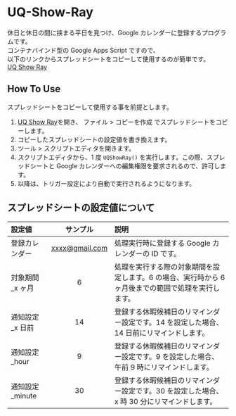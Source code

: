 # UQ-Show-Ray

休日と休日の間に挟まる平日を見つけ、Google カレンダーに登録するプログラムです。  
コンテナバインド型の Google Apps Script ですので、  
以下のリンクからスプレッドシートをコピーして使用するのが簡単です。  
[UQ Show Ray](https://docs.google.com/spreadsheets/d/1EkURxni8GGe1sfkq1kwJ2V1TJmreZP4CHez9iuolHYM/edit?usp=sharing 'UQ Show Ray')

## How To Use

スプレッドシートをコピーして使用する事を前提とします。

1. [UQ Show Ray](https://docs.google.com/spreadsheets/d/1EkURxni8GGe1sfkq1kwJ2V1TJmreZP4CHez9iuolHYM/edit?usp=sharing 'UQ Show Ray')を開き、 ファイル > コピーを作成 でスプレッドシートをコピーします。
2. コピーしたスプレッドシートの設定値を書き換えます。
3. ツール > スクリプトエディタを開きます。
4. スクリプトエディタから、1 度 `UQShowRay()` を実行します。この際、スプレッドシートと Google カレンダーへの編集権限を要求されるので、許可します。
5. 以降は、トリガー設定により自動で実行されるようになります。

## スプレッドシートの設定値について

| 設定値           |    サンプル    | 説明                                                                                                |
| :--------------- | :------------: | :-------------------------------------------------------------------------------------------------- |
| 登録カレンダー   | xxxx@gmail.com | 処理実行時に登録する Google カレンダーの ID です。                                                  |
| 対象期間\_x ヶ月 |       6        | 処理を実行する際の対象期間を設定します。6 の場合、実行時から 6 ヶ月後までの範囲で処理を実行します。 |
| 通知設定\_x 日前 |       14       | 登録する休暇候補日のリマインダー設定です。14 を設定した場合、14 日前にリマインドします。            |
| 通知設定\_hour   |       9        | 登録する休暇候補日のリマインダー設定です。9 を設定した場合、午前 9 時にリマインドします。           |
| 通知設定\_minute |       30       | 登録する休暇候補日のリマインダー設定です。30 を設定した場合、x 時 30 分にリマインドします。         |
